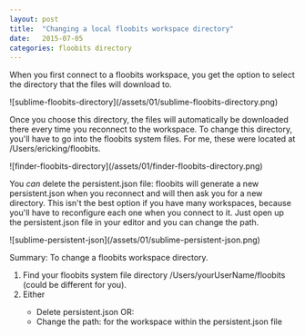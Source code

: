 ```yaml
---
layout: post
title:  "Changing a local floobits workspace directory"
date:   2015-07-05
categories: floobits directory
---
```

<p>When you first connect to a floobits workspace, you get the option to select the directory that the files will download to.
</p>
![sublime-floobits-directory](/assets/01/sublime-floobits-directory.png)

<p class="body">
Once you choose this directory, the files will automatically be downloaded there every time you reconnect to the workspace.  To change this directory, you'll have to go into the floobits system files.  For me, these were located at /Users/ericking/floobits.
</p>
![finder-floobits-directory](/assets/01/finder-floobits-directory.png)

<p class="body">
You <em>can</em> delete the persistent.json file: floobits will generate a new persistent.json when you reconnect and will then ask you for a new directory.  This isn't the best option if you have many workspaces, because you'll have to reconfigure each one when you connect to it.  Just open up the persistent.json file in your editor and you can change the path.
</p>
![sublime-persistent-json](/assets/01/sublime-persistent-json.png)

<p class="body">
Summary: To change a floobits workspace directory.
<ol>
<li>Find your floobits system file directory /Users/yourUserName/floobits (could be different for you).</li>
<li>Either</li>
<ul>
<li>Delete persistent.json   OR:</li>
<li>Change the path: for the workspace within the persistent.json file</li>
</ul>
</ol>
</p>